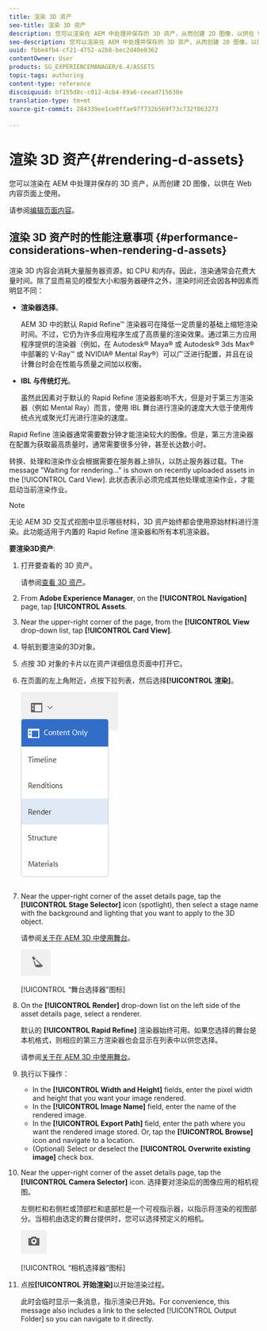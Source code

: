 ```yaml
---
title: 渲染 3D 资产
seo-title: 渲染 3D 资产
description: 您可以渲染在 AEM 中处理并保存的 3D 资产，从而创建 2D 图像，以供在 Web 内容页面上使用。
seo-description: 您可以渲染在 AEM 中处理并保存的 3D 资产，从而创建 2D 图像，以供在 Web 内容页面上使用。
uuid: fbbe4fb4-cf21-4752-a2b8-bec2d40e8362
contentOwner: User
products: SG_EXPERIENCEMANAGER/6.4/ASSETS
topic-tags: authoring
content-type: reference
discoiquuid: bf155d8c-c012-4cb4-89a6-ceead715630e
translation-type: tm+mt
source-git-commit: 284339ee1ce0ffae97f732b569f73c732f063273

---
```



# 渲染 3D 资产{#rendering-d-assets}

您可以渲染在 AEM 中处理并保存的 3D 资产，从而创建 2D 图像，以供在 Web 内容页面上使用。

请参阅[编辑页面内容](/help/sites-authoring/qg-page-authoring.md#editing-your-page-content)。

## 渲染 3D 资产时的性能注意事项 {#performance-considerations-when-rendering-d-assets}

渲染 3D 内容会消耗大量服务器资源，如 CPU 和内存。因此，渲染通常会花费大量时间。除了显而易见的模型大小和服务器硬件之外，渲染时间还会因各种因素而明显不同：

* **渲染器选择**。

   AEM 3D 中的默认 Rapid Refine™ 渲染器可在降低一定质量的基础上缩短渲染时间。不过，它仍为许多应用程序生成了高质量的渲染效果。通过第三方应用程序提供的渲染器（例如，在 Autodesk® Maya® 或 Autodesk® 3ds Max® 中部署的 V-Ray™ 或 NVIDIA® Mental Ray®）可以广泛进行配置，并且在设计舞台时会在性能与质量之间加以权衡。

* **IBL 与传统灯光**。

   虽然此因素对于默认的 Rapid Refine 渲染器影响不大，但是对于第三方渲染器（例如 Mental Ray）而言，使用 IBL 舞台进行渲染的速度大大低于使用传统点光或聚光灯光进行渲染的速度。

Rapid Refine 渲染器通常需要数分钟才能渲染较大的图像。但是，第三方渲染器在配置为获取最高质量时，通常需要很多分钟，甚至长达数小时。

转换、处理和渲染作业会根据需要在服务器上排队，以防止服务器过载。The message &quot;Waiting for rendering...&quot; is shown on recently uploaded assets in the [!UICONTROL Card View]. 此状态表示必须完成其他处理或渲染作业，才能启动当前渲染作业。

>[!NOTE]
>
>无论 AEM 3D 交互式视图中显示哪些材料，3D 资产始终都会使用原始材料进行渲染。此功能适用于内置的 Rapid Refine 渲染器和所有本机渲染器。

**要渲染3D资产**:

1. 打开要查看的 3D 资产。

   请参阅[查看 3D 资产](/help/sites-classic-ui-authoring/classicui-view-3d-assets.md)。

1. From **Adobe Experience Manager**, on the **[!UICONTROL Navigation]** page, tap **[!UICONTROL Assets**.
1. Near the upper-right corner of the page, from the **[!UICONTROL View** drop-down list, tap **[!UICONTROL Card View]**.
1. 导航到要渲染的3D对象。

1. 点按 3D 对象的卡片以在资产详细信息页面中打开它。
1. 在页面的左上角附近，点按下拉列表，然后选择&#x200B;**[!UICONTROL 渲染]**。

   ![chlimage_1-13](assets/chlimage_1-13.png)

1. Near the upper-right corner of the asset details page, tap the **[!UICONTROL Stage Selector]** icon (spotlight), then select a stage name with the background and lighting that you want to apply to the 3D object.

   请参阅[关于在 AEM 3D 中使用舞台](/help/sites-classic-ui-authoring/classicui-stages-aem3d.md)。

   ![chlimage_1-14](assets/chlimage_1-14.png)

   [!UICONTROL “舞台选择器”图标]

1. On the **[!UICONTROL Render]** drop-down list on the left side of the asset details page, select a renderer.

   默认的 **[!UICONTROL Rapid Refine]** 渲染器始终可用。如果您选择的舞台是本机格式，则相应的第三方渲染器也会显示在列表中以供您选择。

   请参阅[关于在 AEM 3D 中使用舞台](/help/sites-classic-ui-authoring/classicui-stages-aem3d.md)。

1. 执行以下操作：

   * In the **[!UICONTROL Width and Height]** fields, enter the pixel width and height that you want your image rendered.
   * In the **[!UICONTROL Image Name]** field, enter the name of the rendered image.
   * In the **[!UICONTROL Export Path]** field, enter the path where you want the rendered image stored. Or, tap the **[!UICONTROL Browse]** icon and navigate to a location.
   * (Optional) Select or deselect the **[!UICONTROL Overwrite existing image]** check box.

1. Near the upper-right corner of the asset details page, tap the **[!UICONTROL Camera Selector]** icon. 选择要对渲染后的图像应用的相机视图。

   左侧栏和右侧栏或顶部栏和底部栏是一个可视指示器，以指示将渲染的视图部分。当相机由选定的舞台提供时，您可以选择预定义的相机。

   ![chlimage_1-15](assets/chlimage_1-15.png)

   [!UICONTROL “相机选择器”图标]

1. 点按&#x200B;**[!UICONTROL 开始渲染]**&#x200B;以开始渲染过程。

   此时会临时显示一条消息，指示渲染已开始。For convenience, this message also includes a link to the selected [!UICONTROL Output Folder] so you can navigate to it directly.

